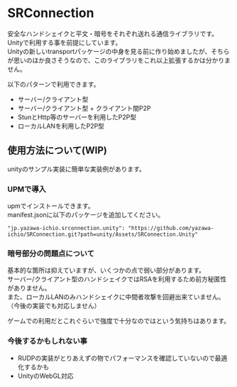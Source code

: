 ﻿# SRConnection
安全なハンドシェイクと平文・暗号をそれぞれ送れる通信ライブラリです。  
Unityで利用する事を前提にしています。  
Unityの新しいtransportパッケージの中身を見る前に作り始めましたが、そちらが思いのほか良さそうなので、このライブラリをこれ以上拡張するかは分かりません。  

以下のパターンで利用できます。
* サーバー/クライアント型
* サーバー/クライアント型 + クライアント間P2P
* StunとHttp等のサーバーを利用したP2P型
* ローカルLANを利用したP2P型

## 使用方法について(WIP)

unityのサンプル実装に簡単な実装例があります。  

### UPMで導入

upmでインストールできます。  
manifest.jsonに以下のパッケージを追加してください。  

`"jp.yazawa-ichio.srconnection.unity": "https://github.com/yazawa-ichio/SRConnection.git?path=unity/Assets/SRConnection.Unity"`


### 暗号部分の問題点について
基本的な箇所は抑えていますが、いくつかの点で弱い部分があります。  
サーバー/クライアント型のハンドシェイクではRSAを利用するため前方秘匿性がありません。  
また、ローカルLANのみハンドシェイクに中間者攻撃を回避出来ていません。（今後の実装でも対応しません）  

ゲームでの利用だとこれぐらいで強度で十分なのではという気持ちはあります。  

### 今後するかもしれない事

* RUDPの実装がとりあえずの物でパフォーマンスを確認していないので最適化するかも
* UnityのWebGL対応
